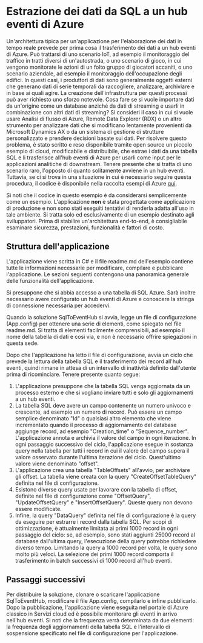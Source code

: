 <properties
   pageTitle="Trasferimento di dati SQL in Hub eventi di Azure | Microsoft Azure"
   description="Panoramica dell'importazione di Hub eventi da un esempio SQL"
   services="event-hubs"
   documentationCenter="na"
   authors="spyrossak"
   manager="timlt"
   editor=""/>

<tags 
   ms.service="event-hubs"
   ms.devlang="na"
   ms.topic="article"
   ms.tgt_pltfrm="na"
   ms.workload="na"
   ms.date="08/25/2016"
   ms.author="spyros;sethm" />  

# Estrazione dei dati da SQL a un hub eventi di Azure

Un'architettura tipica per un'applicazione per l'elaborazione dei dati in tempo reale prevede per prima cosa il trasferimento dei dati a un hub eventi di Azure. Può trattarsi di uno scenario IoT, ad esempio il monitoraggio del traffico in tratti diversi di un'autostrada, o uno scenario di gioco, in cui vengono monitorate le azioni di un folto gruppo di giocatori accaniti, o uno scenario aziendale, ad esempio il monitoraggio dell'occupazione degli edifici. In questi casi, i produttori di dati sono generalmente oggetti esterni che generano dati di serie temporali da raccogliere, analizzare, archiviare e in base ai quali agire. La creazione dell'infrastruttura per questi processi può aver richiesto uno sforzo notevole. Cosa fare se si vuole importare dati da un'origine come un database anziché da dati di streaming e usarli in combinazione con altri dati di streaming? Si consideri il caso in cui si vuole usare Analisi di flusso di Azure, Remote Data Explorer (RDX) o un altro strumento per analizzare dati che si modificano lentamente provenienti da Microsoft Dynamics AX o da un sistema di gestione di strutture personalizzato e prendere decisioni basate sui dati. Per risolvere questo problema, è stato scritto e reso disponibile tramite open source un piccolo esempio di cloud, modificabile e distribuibile, che estrae i dati da una tabella SQL e li trasferisce all'hub eventi di Azure per usarli come input per le applicazioni analitiche di downstream. Tenere presente che si tratta di uno scenario raro, l'opposto di quanto solitamente avviene in un hub eventi. Tuttavia, se ci si trova in una situazione in cui è necessario seguire questa procedura, il codice è disponibile nella raccolta esempi di Azure [qui](https://azure.microsoft.com/documentation/samples/event-hubs-dotnet-import-from-sql/).

Si noti che il codice in questo esempio è da considerarsi semplicemente come un esempio. L'applicazione **non** è stata progettata come applicazione di produzione e non sono stati eseguiti tentativi di renderla adatta all'uso in tale ambiente. Si tratta solo ed esclusivamente di un esempio destinato agli sviluppatori. Prima di stabilire un'architettura end-to-end, è consigliabile esaminare sicurezza, prestazioni, funzionalità e fattori di costo.

## Struttura dell'applicazione

L'applicazione viene scritta in C# e il file readme.md dell'esempio contiene tutte le informazioni necessarie per modificare, compilare e pubblicare l'applicazione. Le sezioni seguenti contengono una panoramica generale delle funzionalità dell'applicazione.

Si presuppone che si abbia accesso a una tabella di SQL Azure. Sarà inoltre necessario avere configurato un hub eventi di Azure e conoscere la stringa di connessione necessaria per accedervi.

Quando la soluzione SqlToEventHub si avvia, legge un file di configurazione (App.config) per ottenere una serie di elementi, come spiegato nel file readme.md. Si tratta di elementi facilmente comprensibili, ad esempio il nome della tabella di dati e così via, e non è necessario offrire spiegazioni in questa sede.

Dopo che l'applicazione ha letto il file di configurazione, avvia un ciclo che prevede la lettura della tabella SQL e il trasferimento dei record all'hub eventi, quindi rimane in attesa di un intervallo di inattività definito dall'utente prima di ricominciare. Tenere presente quanto segue:

1. L'applicazione presuppone che la tabella SQL venga aggiornata da un processo esterno e che si vogliano inviare tutti e solo gli aggiornamenti a un hub eventi.
2. La tabella SQL deve avere un campo contenente un numero univoco e crescente, ad esempio un numero di record. Può essere un campo semplice denominato "Id" o qualsiasi altro elemento che viene incrementato quando il processo di aggiornamento del database aggiunge record, ad esempio "Creation\_time" o "Sequence\_number". L'applicazione annota e archivia il valore del campo in ogni iterazione. In ogni passaggio successivo del ciclo, l'applicazione esegue in sostanza query nella tabella per tutti i record in cui il valore del campo supera il valore osservato durante l'ultima iterazione del ciclo. Quest'ultimo valore viene denominato "offset".
3. L'applicazione crea una tabella "TableOffsets" all'avvio, per archiviare gli offset. La tabella viene creata con la query "CreateOffsetTableQuery" definita nel file di configurazione.
4. Esistono diverse query usate per lavorare con la tabella di offset, definite nel file di configurazione come "OffsetQuery", "UpdateOffsetQuery" e "InsertOffsetQuery". Queste query non devono essere modificate.
5. Infine, la query "DataQuery" definita nel file di configurazione è la query da eseguire per estrarre i record dalla tabella SQL. Per scopi di ottimizzazione, è attualmente limitata ai primi 1000 record in ogni passaggio del ciclo: se, ad esempio, sono stati aggiunti 25000 record al database dall'ultima query, l'esecuzione della query potrebbe richiedere diverso tempo. Limitando la query a 1000 record per volta, le query sono molto più veloci. La selezione dei primi 1000 record comporta il trasferimento in batch successivi di 1000 record all'hub eventi.

## Passaggi successivi

Per distribuire la soluzione, clonare o scaricare l'applicazione SqlToEventHub, modificare il file App.config, compilarlo e infine pubblicarlo. Dopo la pubblicazione, l'applicazione viene eseguita nel portale di Azure classico in Servizi cloud ed è possibile monitorare gli eventi in arrivo nell'hub eventi. Si noti che la frequenza verrà determinata da due elementi: la frequenza degli aggiornamenti della tabella SQL e l'intervallo di sospensione specificato nel file di configurazione per l'applicazione.

<!---HONumber=AcomDC_0831_2016-->